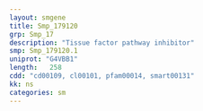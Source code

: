 ```yaml
---
layout: smgene
title: Smp_179120
grp: Smp_17
description: "Tissue factor pathway inhibitor"
smp: Smp_179120.1
uniprot: "G4VBB1"
length:   258
cdd: "cd00109, cl00101, pfam00014, smart00131"
kk: ns
categories: sm
---
```

